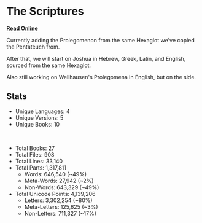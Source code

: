 # The Scriptures

**[Read Online](https://r-neal-kelly.github.io/the_scriptures/)**

Currently adding the Prolegomenon from the same Hexaglot we've copied the Pentateuch from.

After that, we will start on Joshua in Hebrew, Greek, Latin, and English, sourced from the same Hexaglot.

Also still working on Wellhausen's Prolegomena in English, but on the side.

## Stats

- Unique Languages: 4
- Unique Versions: 5
- Unique Books: 10

<br>

- Total Books: 27
- Total Files: 908
- Total Lines: 33,140
- Total Parts: 1,317,811
    - Words: 646,540 (~49%)
    - Meta-Words: 27,942 (~2%)
    - Non-Words: 643,329 (~49%)
- Total Unicode Points: 4,139,206
    - Letters: 3,302,254 (~80%)
    - Meta-Letters: 125,625 (~3%)
    - Non-Letters: 711,327 (~17%)
